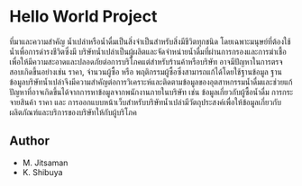 # Hello World Project

ที่มาและความสำคัญ
  น้ำเปล่าหรือน้ำดื่มเป็นสิ่งจำเป็นสำหรับสิ่งมีชีวิตทุกชนิด โดยเฉพาะมนุษย์ที่ต้องใช้น้ำเพื่อการดำรงชีวิตซึ่งมี บริษัทน้ำเปล่าเป็นผู้ผลิตและจัดจำหน่ายน้ำดื่มที่ผ่านการกรองและการฆ่าเชื้อเพื่อให้มีความสะอาดและปลอดภัยต่อการบริโภคแต่สำหรับร้านค้าหรือบริษัท อาจมีปัญหาในการตรจสอบเกิดขึ้นอย่างเช่น ราคา, จำนวนผู้ซื้อ หรือ พฤติกรรมผู้ซื้อซึ่งสามารถแก้ได้โดยใช้ฐานข้อมูล 
ฐานข้อมูลบริษัทน้ำเปล่าจึงมีความสำคัญต่อการวิเคราะห์และติดตามข้อมูลของอุตสาหกรรมน้ำดื่มและช่วยแก้ปัญหาที่อาจเกิดขึ้นได้จากการหาข้อมูลจากพนักงานภายในบริษัท เช่น ข้อมูลเกี่ยวกับผู้ซื้อน้ำดื่ม การกระจายสินค้า ราคา และ การออกแบบหน้าเว็บสำหรับบริษัทน้ำเปล่ามีวัตถุประสงค์เพื่อให้ข้อมูลเกี่ยวกับผลิตภัณฑ์และบริการของบริษัทให้กับผู้บริโภค

## Author

- M. Jitsaman
- K. Shibuya
